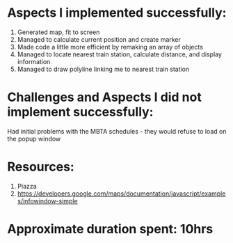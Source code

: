 # Aspects I implemented successfully:
1. Generated map, fit to screen
2. Managed to calculate current position and create marker
3. Made code a little more efficient by remaking an array of objects
4. Managed to locate nearest train station, calculate distance, and display information
5. Managed to draw polyline linking me to nearest train station

# Challenges and Aspects I did not implement successfully:
Had initial problems with the MBTA schedules - they would refuse to load on the popup window

# Resources:
1. Piazza
2. https://developers.google.com/maps/documentation/javascript/examples/infowindow-simple

# Approximate duration spent: 10hrs

